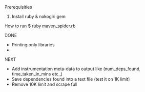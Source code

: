 Prerequisities
1. Install ruby & nokogiri gem

How to run
$ ruby maven_spider.rb

DONE
- Printing only libraries
- 

NEXT
- Add instrumentation meta-data to output like (num_deps_found, time_taken_in_mins etc.,)
- Save dependencies found into a text file (test it on 1K limit)
- Remove 10K limit and scrape full